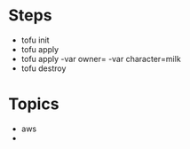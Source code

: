 # Steps
- tofu init
- tofu apply
- tofu apply -var owner=<you> -var character=milk
- tofu destroy

# Topics
- aws
- 